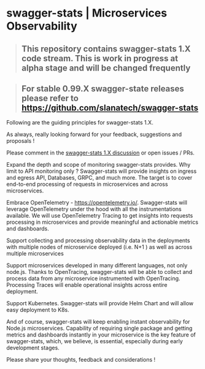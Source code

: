 # swagger-stats | Microservices Observability

> ## This repository contains swagger-stats 1.X code stream. This is work in progress at alpha stage and will be changed frequently   


> ## For stable 0.99.X swagger-state releases please refer to  https://github.com/slanatech/swagger-stats

Following are the guiding principles for swagger-stats 1.X.

As always, really looking forward for your feedback, suggestions and proposals !

Please comment in the [swagger-stats 1.X discussion](https://github.com/slanatech/swagger-stats/discussions/135) or open issues / PRs.

Expand the depth and scope of monitoring swagger-stats provides. Why limit to API monitoring only ? Swagger-stats will provide insights on ingress and egress API, Databases, GRPC, and much more. The target is to cover end-to-end processing of requests in microservices and across microservices.

Embrace OpenTelemetry - https://opentelemetry.io/. Swagger-stats will leverage OpenTelemetry under the hood with all the instrumentations available. We will use OpenTelemetry Tracing to get insights into requests processing in microservices and provide meaningful and actionable metrics and dashboards.

Support collecting and processing observability data in the deployments with multiple nodes of microservice deployed (i.e. N+1 ) as well as across multiple microservices

Support microservices developed in many different languages, not only node.js. Thanks to OpenTracing, swagger-stats will be able to collect and process data from any microservice instrumented with OpenTracing. Processing Traces will enable operational insights across entire deployment.

Support Kubernetes. Swagger-stats will provide Helm Chart and will allow easy deployment to K8s.

And of course, swagger-stats will keep enabling instant observability for Node.js microservices. Capability of requiring single package and getting metrics and dashboards instantly in your microservice is the key feature of swagger-stats, which, we believe, is essential, especially during early development stages.

Please share your thoughts, feedback and considerations !
 
